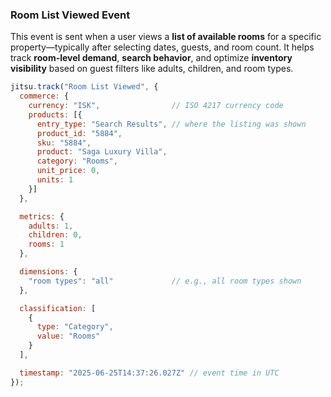 ### Room List Viewed Event

This event is sent when a user views a **list of available rooms** for a specific property—typically after selecting dates, guests, and room count.
It helps track **room-level demand**, **search behavior**, and optimize **inventory visibility** based on guest filters like adults, children, and room types.

```js
jitsu.track("Room List Viewed", {
  commerce: {
    currency: "ISK",                // ISO 4217 currency code
    products: [{
      entry_type: "Search Results", // where the listing was shown
      product_id: "5884",
      sku: "5884",
      product: "Saga Luxury Villa",
      category: "Rooms",        
      unit_price: 0,               
      units: 1                  
    }]
  },

  metrics: {
    adults: 1,                      
    children: 0,
    rooms: 1
  },

  dimensions: {
    "room types": "all"             // e.g., all room types shown
  },

  classification: [
    {
      type: "Category",
      value: "Rooms" 
    }
  ],

  timestamp: "2025-06-25T14:37:26.027Z" // event time in UTC
});
```